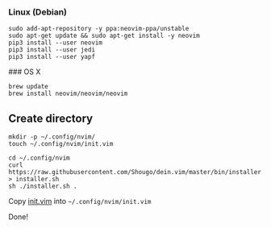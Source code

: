 ### Linux (Debian)

```
sudo add-apt-repository -y ppa:neovim-ppa/unstable
sudo apt-get update && sudo apt-get install -y neovim
pip3 install --user neovim
pip3 install --user jedi
pip3 install --user yapf
```

### OS X

```
brew update
brew install neovim/neovim/neovim
```

## Create directory

```
mkdir -p ~/.config/nvim/
touch ~/.config/nvim/init.vim

cd ~/.config/nvim
curl https://raw.githubusercontent.com/Shougo/dein.vim/master/bin/installer.sh > installer.sh
sh ./installer.sh .
```

Copy [init.vim](init.vim) into `~/.config/nvim/init.vim`

Done!
